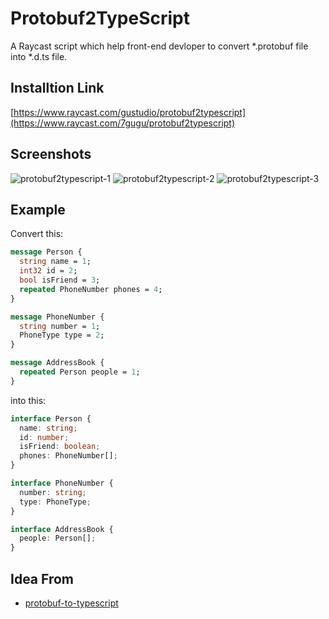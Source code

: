 # Protobuf2TypeScript

A Raycast script which help front-end devloper to convert *.protobuf file into *.d.ts file.

## Installtion Link

[https://www.raycast.com/gustudio/protobuf2typescript](https://www.raycast.com/7gugu/protobuf2typescript)

## Screenshots

![protobuf2typescript-1](https://github.com/7gugu/protobuf2typescript/assets/8674852/1bbdbb94-6fef-4a92-9a81-c445ff65358e)
![protobuf2typescript-2](https://github.com/7gugu/protobuf2typescript/assets/8674852/524b5313-c460-4f77-aa9b-fe4671eda62c)
![protobuf2typescript-3](https://github.com/7gugu/protobuf2typescript/assets/8674852/3f6a56b0-a4fb-46eb-a3ac-2b1a885c4be2)

## Example

Convert this:

```proto
message Person {
  string name = 1;
  int32 id = 2;
  bool isFriend = 3;
  repeated PhoneNumber phones = 4;
}

message PhoneNumber {
  string number = 1;
  PhoneType type = 2;
}

message AddressBook {
  repeated Person people = 1;
}
```

into this:

```typescript
interface Person {
  name: string;
  id: number;
  isFriend: boolean;
  phones: PhoneNumber[];
}

interface PhoneNumber {
  number: string;
  type: PhoneType;
}

interface AddressBook {
  people: Person[];
}
```

## Idea From

- [protobuf-to-typescript ](https://github.com/geotho/protobuf-to-typescript/tree/master)
